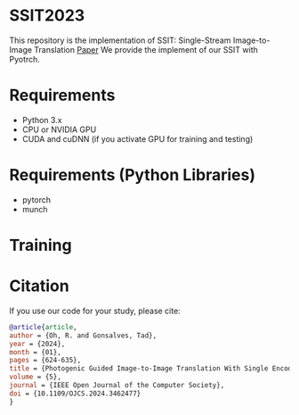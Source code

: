 # SSIT2023
This repository is the implementation of SSIT: Single-Stream Image-to-Image Translation [Paper](https://www.computer.org/csdl/journal/oj/2024/01/10694773/20wCWTplz7W)
We provide the implement of our SSIT with Pyotrch. 
# Requirements
- Python 3.x
- CPU or NVIDIA GPU
- CUDA and cuDNN (if you activate GPU for training and testing)
# Requirements (Python Libraries)
- pytorch
- munch
# Training

# Citation
If you use our code for your study, please cite: 
```bibtex
@article{article,
author = {Oh, R. and Gonsalves, Tad},
year = {2024},
month = {01},
pages = {624-635},
title = {Photogenic Guided Image-to-Image Translation With Single Encoder},
volume = {5},
journal = {IEEE Open Journal of the Computer Society},
doi = {10.1109/OJCS.2024.3462477}
}

